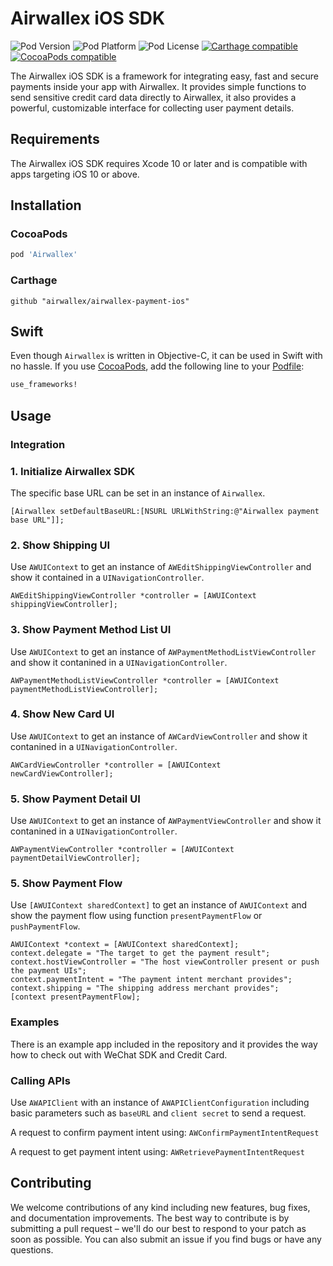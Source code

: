 # Airwallex iOS SDK

![Pod Version](https://img.shields.io/cocoapods/v/Airwallex.svg?style=flat)
![Pod Platform](https://img.shields.io/cocoapods/p/Airwallex.svg?style=flat)
![Pod License](https://img.shields.io/cocoapods/l/Airwallex.svg?style=flat)
[![Carthage compatible](https://img.shields.io/badge/Carthage-compatible-green.svg?style=flat)](https://github.com/Carthage/Carthage)
[![CocoaPods compatible](https://img.shields.io/badge/CocoaPods-compatible-green.svg?style=flat)](https://cocoapods.org)

The Airwallex iOS SDK is a framework for integrating easy, fast and secure payments inside your app with Airwallex. It provides simple functions to send sensitive credit card data directly to Airwallex, it also provides a powerful, customizable interface for collecting user payment details.

## Requirements
The Airwallex iOS SDK requires Xcode 10 or later and is compatible with apps targeting iOS 10 or above.

## Installation

### CocoaPods

```ruby
pod 'Airwallex'
```

### Carthage

```ogdl
github "airwallex/airwallex-payment-ios"
```

## Swift

Even though `Airwallex` is written in Objective-C, it can be used in Swift with no hassle. If you use [CocoaPods](http://cocoapods.org),  add the following line to your [Podfile](http://guides.cocoapods.org/using/using-cocoapods.html):

```ruby
use_frameworks!
```

## Usage

### Integration

### 1. Initialize Airwallex SDK

The specific base URL can be set in an instance of `Airwallex`.

```
[Airwallex setDefaultBaseURL:[NSURL URLWithString:@"Airwallex payment base URL"]];
```

### 2. Show Shipping UI

Use `AWUIContext` to get an instance of `AWEditShippingViewController` and show it contained in a `UINavigationController`.

```
AWEditShippingViewController *controller = [AWUIContext shippingViewController];
```

### 3. Show Payment Method List UI

Use `AWUIContext` to get an instance of `AWPaymentMethodListViewController` and show it contanined in a `UINavigationController`.

```
AWPaymentMethodListViewController *controller = [AWUIContext paymentMethodListViewController];
```

### 4. Show New Card UI

Use `AWUIContext` to get an instance of `AWCardViewController` and show it contanined in a `UINavigationController`.

```
AWCardViewController *controller = [AWUIContext newCardViewController];
```

### 5. Show Payment Detail UI

Use `AWUIContext` to get an instance of `AWPaymentViewController` and show it contanined in a `UINavigationController`.

```
AWPaymentViewController *controller = [AWUIContext paymentDetailViewController];
```

### 5. Show Payment Flow

Use `[AWUIContext sharedContext]` to get an instance of `AWUIContext` and show the payment flow using function `presentPaymentFlow` or `pushPaymentFlow`.

```
AWUIContext *context = [AWUIContext sharedContext];
context.delegate = "The target to get the payment result";
context.hostViewController = "The host viewController present or push the payment UIs";
context.paymentIntent = "The payment intent merchant provides";
context.shipping = "The shipping address merchant provides";
[context presentPaymentFlow];
```

### Examples

There is an example app included in the repository and it provides the way how to check out with WeChat SDK and Credit Card.

### Calling APIs

Use `AWAPIClient` with an instance of `AWAPIClientConfiguration` including basic parameters such as `baseURL` and `client secret` to send a request.

A request to confirm payment intent using: `AWConfirmPaymentIntentRequest`

A request to get payment intent using: `AWRetrievePaymentIntentRequest`

## Contributing
We welcome contributions of any kind including new features, bug fixes, and documentation improvements. The best way to contribute is by submitting a pull request – we'll do our best to respond to your patch as soon as possible. You can also submit an issue if you find bugs or have any questions.
